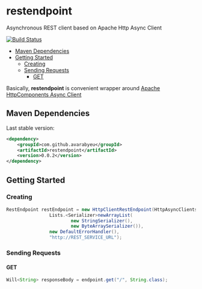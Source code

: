 # restendpoint

Asynchronous REST client based on Apache Http Async Client

[![Build Status](https://avarabyeu.ci.cloudbees.com/job/restendpoint/badge/icon)](https://avarabyeu.ci.cloudbees.com/job/restendpoint/)


* [Maven Dependencies](#maven-dependencies)
* [Getting Started](#getting-started)
    * [Creating](#creating)
    * [Sending Requests](#sending-requests)
        * [GET](#get)

Basically, **restendpoint** is convenient wrapper around 
[Apache HttpComponents Async Client](http://hc.apache.org/httpcomponents-asyncclient-4.0.x/)

## Maven Dependencies

Last stable version:
```xml
<dependency>
    <groupId>com.github.avarabyeu</groupId>
    <artifactId>restendpoint</artifactId>
    <version>0.0.2</version>
</dependency>
```

## Getting Started

### Creating
```java
RestEndpoint restEndpoint = new HttpClientRestEndpoint(HttpAsyncClients.createDefault(),
                Lists.<Serializer>newArrayList(
                        new StringSerializer(), 
                        new ByteArraySerializer()), 
                new DefaultErrorHandler(),
                "http://REST_SERVICE_URL");
```
### Sending Requests

#### GET

```java
Will<String> responseBody = endpoint.get("/", String.class);
```
